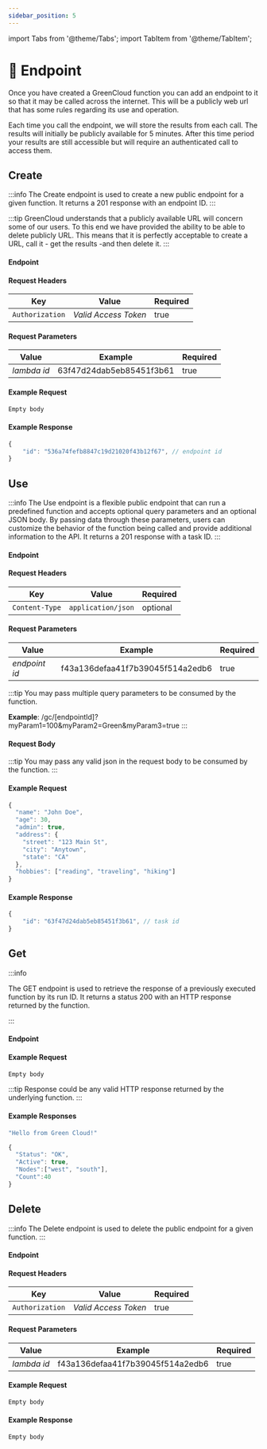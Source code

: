 ```yaml
---
sidebar_position: 5
---
```


import Tabs from '@theme/Tabs';
import TabItem from '@theme/TabItem';

# 🧾 Endpoint

Once you have created a GreenCloud function you can add an endpoint to it so that it may be called across the internet. This will be a publicly web url that has some rules regarding its use and operation.

Each time you call the endpoint, we will store the results from each call. The results will initially be publicly available for 5 minutes. After this time period your results are still accessible but will require an authenticated call to access them.

## Create

:::info
The Create endpoint is used to create a new public endpoint for a given function. It returns a 201 response with an endpoint ID.
:::

:::tip
GreenCloud understands that a publicly available URL will concern some of our users. To this end we have provided the ability to be able to delete publicly URL. This means that it is perfectly acceptable to create a URL, call it - get the results -and then delete it.
:::

#### Endpoint

<endpoint href='https://api.greencloud.dev/v1/lambda/[lambdaId]/endpoint' method='POST'/>

#### Request Headers

| Key             | Value                | Required |
| --------------- | -------------------- | -------- |
| `Authorization` | _Valid Access Token_ | true     |

#### Request Parameters

| Value       | Example                  | Required |
| ----------- | ------------------------ | -------- |
| _lambda id_ | 63f47d24dab5eb85451f3b61 | true     |

#### Example Request

```js
Empty body
```

#### Example Response

```js title="Status: 201 Created"
{
	"id": "536a74fefb8847c19d21020f43b12f67", // endpoint id
}
```

## Use

:::info
The Use endpoint is a flexible public endpoint that can run a predefined function and accepts optional query parameters and an optional JSON body. By passing data through these parameters, users can customize the behavior of the function being called and provide additional information to the API. It returns a 201 response with a task ID.
:::

#### Endpoint

<endpoint href='https://api.greencloud.dev/gc/[endpointId]?myParam=100' method='POST'/>

#### Request Headers

| Key            | Value              | Required |
| -------------- | ------------------ | -------- |
| `Content-Type` | `application/json` | optional |

#### Request Parameters

| Value         | Example                          | Required |
| ------------- | -------------------------------- | -------- |
| _endpoint id_ | f43a136defaa41f7b39045f514a2edb6 | true     |

:::tip
You may pass multiple query parameters to be consumed by the function.

**Example**: /gc/[endpointId]?myParam1=100&myParam2=Green&myParam3=true
:::

#### Request Body

:::tip
You may pass any valid json in the request body to be consumed by the function.
:::

#### Example Request

```js
{
  "name": "John Doe",
  "age": 30,
  "admin": true,
  "address": {
    "street": "123 Main St",
    "city": "Anytown",
    "state": "CA"
  },
  "hobbies": ["reading", "traveling", "hiking"]
}
```

#### Example Response

```js title="Status: 201 Created"
{
	"id": "63f47d24dab5eb85451f3b61", // task id
}
```

## Get

:::info

The GET endpoint is used to retrieve the response of a previously executed function by its run ID. It returns a status 200 with an HTTP response returned by the function.

:::

#### Endpoint

<endpoint href='https://api.greencloud.dev/gc/[runId]/result' method='GET'/>

#### Example Request

```js
Empty body
```

:::tip
Response could be any valid HTTP response returned by the underlying function.
:::

#### Example Responses

<Tabs>
<TabItem value="Text">

```js title="Status: 200 OK"
"Hello from Green Cloud!"
```

</TabItem>
<TabItem value="JSON">

```js title="Status: 200 OK"
{
  "Status": "OK",
  "Active": true,
  "Nodes":["west", "south"],
  "Count":40
}
```

</TabItem>
</Tabs>

## Delete

:::info
The Delete endpoint is used to delete the public endpoint for a given function.
:::

#### Endpoint

<endpoint href='https://api.greencloud.dev/v1/lambda/[lambdaId]/endpoint' method='DELETE'/>

#### Request Headers

| Key             | Value                | Required |
| --------------- | -------------------- | -------- |
| `Authorization` | _Valid Access Token_ | true     |

#### Request Parameters

| Value       | Example                          | Required |
| ----------- | -------------------------------- | -------- |
| _lambda id_ | f43a136defaa41f7b39045f514a2edb6 | true     |

#### Example Request

```js
Empty body
```

#### Example Response

```js title="Status: 204 No Content"
Empty body
```
